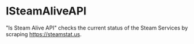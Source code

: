 # ISteamAliveAPI
"Is Steam Alive API" checks the current status of the Steam Services by scraping https://steamstat.us.
